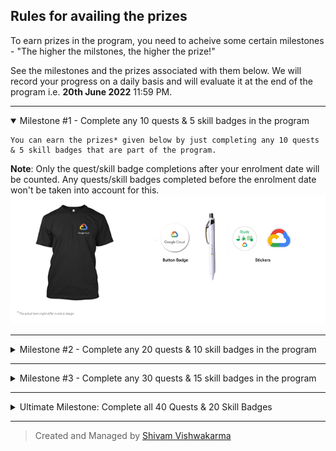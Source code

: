 ## Rules for availing the prizes
To earn prizes in the program, you need to acheive some certain milestones - "The higher the milstones, the higher the prize!"

See the milestones and the prizes associated with them below. We will record your progress on a daily basis and will evaluate it at the end of the program i.e. **20th June 2022** 11:59 PM.

---

<details open>
<summary> Milestone #1 - Complete any 10 quests & 5 skill badges in the program </summary>

    You can earn the prizes* given below by just completing any 10 quests & 5 skill badges that are part of the program.

**Note**: Only the quest/skill badge completions after your enrolment date will be counted. Any quests/skill badges completed before the enrolment date won't be taken into account for this.
![prize](img/1.png)

</details>

---


<details>
<summary>Milestone #2 - Complete any 20 quests & 10 skill badges in the program</summary>

    You can earn the prizes* given below by just completing any 20 quests & 10 skill badges that are part of the program.

**Note:**
1. Only the quest/skill badge completions after your enrolment date will be counted. Any quests/skill badges completed before the enrolment date won't be taken into account for this.
2. You will receive the prizes only for the milestone achieved and not for the ones before that.

![prize](img/2.png)

</details>

---

<details>
<summary>Milestone #3 - Complete any 30 quests & 15 skill badges in the program</summary>
    
    You can earn the prizes* given below by just completing any 30 quests & 15 skill badges that are part of the program.

**Note:**
1. Only the quest/skill badge completions after your enrolment date will be counted. Any quests/skill badges completed before the enrolment date won't be taken into account for this.
2. You will receive the prizes only for the milestone achieved and not for the ones before that.

![prize](img/3.png)

</details>

---

<details>
<summary>Ultimate Milestone: Complete all 40 Quests & 20 Skill Badges</summary>
    
    You can earn the prizes* given below by completing all 40 quests & 20 skill badges that are part of the program.

**Note:**
1. Only the quest/skill badge completions after your enrolment date will be counted. Any quests/skill badges completed before the enrolment date won't be taken into account for this.
2. You will receive the prizes only for the milestone achieved and not for the ones before that.

![prize](img/whole.png)

**FREE access to the Google Cloud Career Readiness program**
Get a chance to grow your career using resources designed to build skills for a cloud-first workplace. The program will provide a chance to achieve industry-recognized credentials.

You can choose from 2 tracks in the program:
1. Associate Cloud Engineer track
2. Data Analyst track.

</details>

---

> Created and Managed by [Shivam Vishwakarma](https://www.github.com/svshiva) 